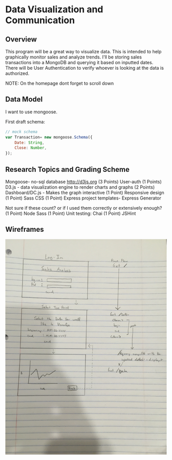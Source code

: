 # Data Visualization and Communication


## Overview
This program will be a great way to visualize data. This is intended to help graphically monitor sales and analyze trends. I'll be storing sales transactions into a MongoDB and querying it based on inputted dates. There will be User Authentication to verify whoever is looking at the data is authorized.

NOTE: On the homepage dont forget to scroll down

## Data Model

I want to use mongoose.


First draft schema:

```javascript
// mock schema
var Transaction= new mongoose.Schema({
	Date: String,
	Close: Number,
});

```

## Research Topics and Grading Scheme 
Mongoose- no-sql database http://d3js.org
(3 Points)	User-auth
(1 Points)	D3.js - data visualization engine to render charts and graphs
(2 Points)	Dashboard/DC.js - Makes the graph interactive
(1 Point)	Responsive design
(1 Point)	Sass CSS
(1 Point)	Express project templates- Express Generator

Not sure if these count? or if I used them correctly or extensively enough?
(1 Point)	Node Sass
(1 Point)	Unit testing: Chai
(1 Point)	JSHint


## Wireframes

![list create](img/demo.png)


